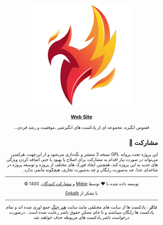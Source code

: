 <div align="center" dir="rtl">

![logo](logo.png)

### [Web Site](https://mdpe-ir.github.io/angizeshi/)

ققنوس انگیزه، مجموعه ای از پادکست های انگیزشی ،موفقیت و رشد فردی...

</div>
<div dir="rtl">

## مشارکت 🤝

این پروژه تحت پروانه GPL نسخه 3 منتشر و نگه‌داری می‌شود و از این‌جهت، هرکسی می‌تواند در صورت نیاز اقدام به مشارکت برای اصلاح یا بهبود یا حتی اضافه کردن ویژگی های جدید به این پروژه کند، همچنین ایجاد فورک های مختلف از پروژه و توسعه پروژه در شاخه‌ای جدا، چه به‌صورت رایگان و چه به‌صورت تجاری، هیچگونه مانعی ندارد.

</div>
<div align="center" dir="rtl">

---

توسعه داده شده با ❤️ توسط  [Mdpe](https://github.com/mdpe-ir) و [مشارکت کنندگان](https://github.com/mdpe-ir/angizeshi/graphs/contributors). 1400 © 
  
با تشکر از [Gnkalk](https://github.com/Gnkalk)

  
----- 
  
 

**تذکر** : پادکست ها از سایت های مختلفی مانند سایت  [هنر جنگ](https://honarejang.com/) جمع اوری شده اند و تمام پادکست ها رایگان میباشند و تا جای ممکن حقوق ناشر رعایت شده است . درصورت درخواست ناشر پادکست های مربوطه حذف خواهند شد
  
